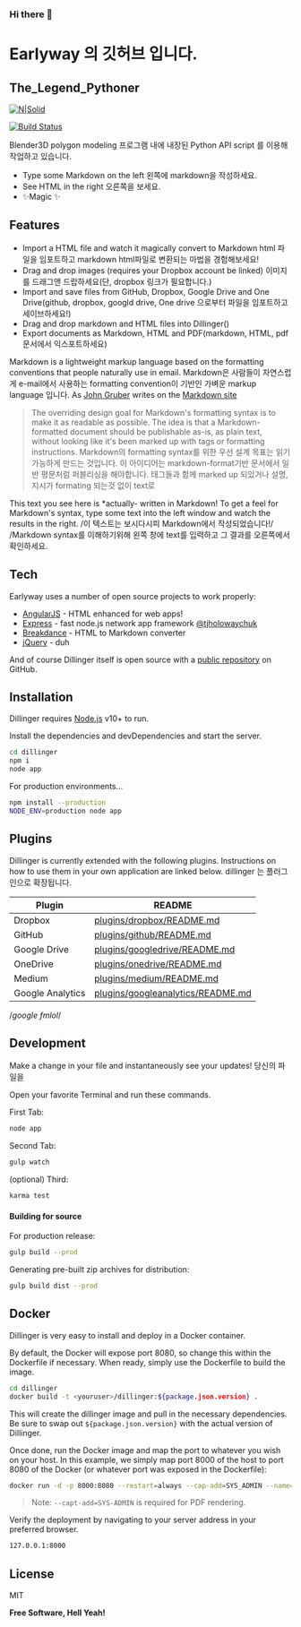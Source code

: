### Hi there 👋

<!--
**earlyway/earlyway** is a ✨ _special_ ✨ repository because its `README.md` (this file) appears on your GitHub profile.

Here are some ideas to get you started:

- 🔭 I’m currently working on ...
- 🌱 I’m currently learning ...
- 👯 I’m looking to collaborate on ...
- 🤔 I’m looking for help with ...
- 💬 Ask me about ...
- 📫 How to reach me: ...
- 😄 Pronouns: ...
- ⚡ Fun fact: ...
-->

# Earlyway 의 깃허브 입니다.
## The_Legend_Pythoner

[![N|Solid](https://cldup.com/dTxpPi9lDf.thumb.png)](https://nodesource.com/products/nsolid)

[![Build Status](https://travis-ci.org/joemccann/dillinger.svg?branch=master)](https://travis-ci.org/joemccann/dillinger)

Blender3D polygon modeling 프로그램 내에 내장된 Python API script 를 이용해 작업하고 있습니다.

- Type some Markdown on the left 왼쪽에 markdown을 작성하세요.
- See HTML in the right 오른쪽을 보세요.
- ✨Magic ✨

## Features

- Import a HTML file and watch it magically convert to Markdown html 파일을 임포트하고 markdown html파일로 변환되는 마법을 경험해보세요!
- Drag and drop images (requires your Dropbox account be linked) 이미지를 드래그앤 드랍하세요(단, dropbox 링크가 필요합니다.)
- Import and save files from GitHub, Dropbox, Google Drive and One Drive(github, dropbox, googld drive, One drive 으로부터 파일을 임포트하고 세이브하세요!)
- Drag and drop markdown and HTML files into Dillinger()
- Export documents as Markdown, HTML and PDF(markdown, HTML, pdf 문서에서 익스포트하세요)

Markdown is a lightweight markup language based on the formatting conventions
that people naturally use in email.
Markdown은 사람들이 자연스럽게 e-mail에서 사용하는 formatting convention이 기반인 가벼운 markup language 입니다.
As [John Gruber] writes on the [Markdown site][df1]

> The overriding design goal for Markdown's
> formatting syntax is to make it as readable
> as possible. The idea is that a
> Markdown-formatted document should be
> publishable as-is, as plain text, without
> looking like it's been marked up with tags
> or formatting instructions.
>Markdown의 formatting syntax를 위한 우선 설계 목표는
>읽기 가능하게 만드는 것입니다.
>이 아이디어는 markdown-format기반 문서에서 일반 평문처럼 퍼블리싱을 해야합니다.
>태그들과 함께 marked up 되있거나
>설명, 지시가 formating 되는것 없이 text로 

This text you see here is *actually- written in Markdown! To get a feel
for Markdown's syntax, type some text into the left window and
watch the results in the right.
/이 텍스트는 보시다시피 Markdown에서 작성되었습니다!/
/Markdown syntax를 이해하기위해 왼쪽 창에 text를 입력하고 그 결과를 오른쪽에서 확인하세요.



## Tech

Earlyway uses a number of open source projects to work properly:



- [AngularJS] - HTML enhanced for web apps!
- [Express] - fast node.js network app framework [@tjholowaychuk]
- [Breakdance](https://breakdance.github.io/breakdance/) - HTML
to Markdown converter
- [jQuery] - duh

And of course Dillinger itself is open source with a [public repository][dill]
 on GitHub.

## Installation

Dillinger requires [Node.js](https://nodejs.org/) v10+ to run.

Install the dependencies and devDependencies and start the server.

```sh
cd dillinger
npm i
node app
```

For production environments...

```sh
npm install --production
NODE_ENV=production node app
```

## Plugins

Dillinger is currently extended with the following plugins.
Instructions on how to use them in your own application are linked below.
dillinger 는 플러그인으로 확장됩니다.


| Plugin | README |
| ------ | ------ |
| Dropbox | [plugins/dropbox/README.md][PlDb] |
| GitHub | [plugins/github/README.md][PlGh] |
| Google Drive | [plugins/googledrive/README.md][PlGd] |
| OneDrive | [plugins/onedrive/README.md][PlOd] |
| Medium | [plugins/medium/README.md][PlMe] |
| Google Analytics | [plugins/googleanalytics/README.md][PlGa] |
/*google fmlol*/
## Development


Make a change in your file and instantaneously see your updates!
당신의 파일을 

Open your favorite Terminal and run these commands.

First Tab:

```sh
node app
```

Second Tab:

```sh
gulp watch
```

(optional) Third:

```sh
karma test
```

#### Building for source

For production release:

```sh
gulp build --prod
```

Generating pre-built zip archives for distribution:

```sh
gulp build dist --prod
```

## Docker

Dillinger is very easy to install and deploy in a Docker container.

By default, the Docker will expose port 8080, so change this within the
Dockerfile if necessary. When ready, simply use the Dockerfile to
build the image.

```sh
cd dillinger
docker build -t <youruser>/dillinger:${package.json.version} .
```

This will create the dillinger image and pull in the necessary dependencies.
Be sure to swap out `${package.json.version}` with the actual
version of Dillinger.

Once done, run the Docker image and map the port to whatever you wish on
your host. In this example, we simply map port 8000 of the host to
port 8080 of the Docker (or whatever port was exposed in the Dockerfile):

```sh
docker run -d -p 8000:8080 --restart=always --cap-add=SYS_ADMIN --name=dillinger <youruser>/dillinger:${package.json.version}
```

> Note: `--capt-add=SYS-ADMIN` is required for PDF rendering.

Verify the deployment by navigating to your server address in
your preferred browser.

```sh
127.0.0.1:8000
```

## License

MIT

**Free Software, Hell Yeah!**

[//]: # (These are reference links used in the body of this note and get stripped out when the markdown processor does its job. There is no need to format nicely because it shouldn't be seen. Thanks SO - http://stackoverflow.com/questions/4823468/store-comments-in-markdown-syntax)

   [dill]: <https://github.com/joemccann/dillinger>
   [git-repo-url]: <https://github.com/joemccann/dillinger.git>
   [john gruber]: <http://daringfireball.net>
   [df1]: <http://daringfireball.net/projects/markdown/>
   [markdown-it]: <https://github.com/markdown-it/markdown-it>
   [Ace Editor]: <http://ace.ajax.org>
   [node.js]: <http://nodejs.org>
   [Twitter Bootstrap]: <http://twitter.github.com/bootstrap/>
   [jQuery]: <http://jquery.com>
   [@tjholowaychuk]: <http://twitter.com/tjholowaychuk>
   [express]: <http://expressjs.com>
   [AngularJS]: <http://angularjs.org>
   [Gulp]: <http://gulpjs.com>

   [PlDb]: <https://github.com/joemccann/dillinger/tree/master/plugins/dropbox/README.md>
   [PlGh]: <https://github.com/joemccann/dillinger/tree/master/plugins/github/README.md>
   [PlGd]: <https://github.com/joemccann/dillinger/tree/master/plugins/googledrive/README.md>
   [PlOd]: <https://github.com/joemccann/dillinger/tree/master/plugins/onedrive/README.md>
   [PlMe]: <https://github.com/joemccann/dillinger/tree/master/plugins/medium/README.md>
   [PlGa]: <https://github.com/RahulHP/dillinger/blob/master/plugins/googleanalytics/README.md>

